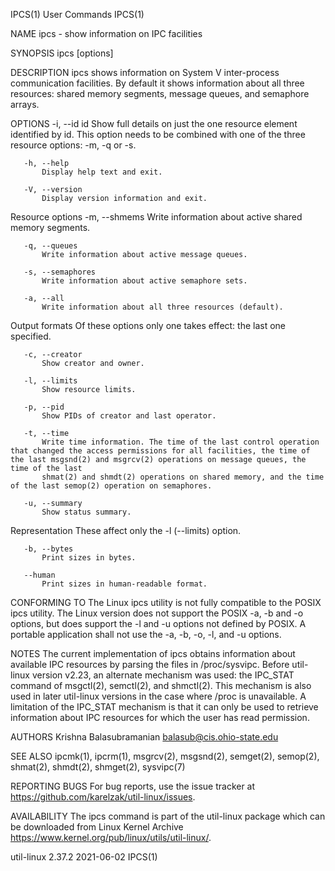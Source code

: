 IPCS(1)                                                                                                      User Commands                                                                                                      IPCS(1)

NAME
       ipcs - show information on IPC facilities

SYNOPSIS
       ipcs [options]

DESCRIPTION
       ipcs shows information on System V inter-process communication facilities. By default it shows information about all three resources: shared memory segments, message queues, and semaphore arrays.

OPTIONS
       -i, --id id
           Show full details on just the one resource element identified by id. This option needs to be combined with one of the three resource options: -m, -q or -s.

       -h, --help
           Display help text and exit.

       -V, --version
           Display version information and exit.

   Resource options
       -m, --shmems
           Write information about active shared memory segments.

       -q, --queues
           Write information about active message queues.

       -s, --semaphores
           Write information about active semaphore sets.

       -a, --all
           Write information about all three resources (default).

   Output formats
       Of these options only one takes effect: the last one specified.

       -c, --creator
           Show creator and owner.

       -l, --limits
           Show resource limits.

       -p, --pid
           Show PIDs of creator and last operator.

       -t, --time
           Write time information. The time of the last control operation that changed the access permissions for all facilities, the time of the last msgsnd(2) and msgrcv(2) operations on message queues, the time of the last
           shmat(2) and shmdt(2) operations on shared memory, and the time of the last semop(2) operation on semaphores.

       -u, --summary
           Show status summary.

   Representation
       These affect only the -l (--limits) option.

       -b, --bytes
           Print sizes in bytes.

       --human
           Print sizes in human-readable format.

CONFORMING TO
       The Linux ipcs utility is not fully compatible to the POSIX ipcs utility. The Linux version does not support the POSIX -a, -b and -o options, but does support the -l and -u options not defined by POSIX. A portable
       application shall not use the -a, -b, -o, -l, and -u options.

NOTES
       The current implementation of ipcs obtains information about available IPC resources by parsing the files in /proc/sysvipc. Before util-linux version v2.23, an alternate mechanism was used: the IPC_STAT command of msgctl(2),
       semctl(2), and shmctl(2). This mechanism is also used in later util-linux versions in the case where /proc is unavailable. A limitation of the IPC_STAT mechanism is that it can only be used to retrieve information about IPC
       resources for which the user has read permission.

AUTHORS
       Krishna Balasubramanian <balasub@cis.ohio-state.edu>

SEE ALSO
       ipcmk(1), ipcrm(1), msgrcv(2), msgsnd(2), semget(2), semop(2), shmat(2), shmdt(2), shmget(2), sysvipc(7)

REPORTING BUGS
       For bug reports, use the issue tracker at https://github.com/karelzak/util-linux/issues.

AVAILABILITY
       The ipcs command is part of the util-linux package which can be downloaded from Linux Kernel Archive <https://www.kernel.org/pub/linux/utils/util-linux/>.

util-linux 2.37.2                                                                                              2021-06-02                                                                                                       IPCS(1)
